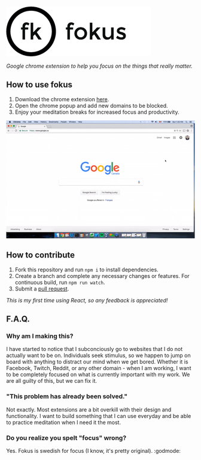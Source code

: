 ![alt-text](https://github.com/williamgrosset/fokus/blob/master/png/fokus_title.png "fokus")  
  
*Google chrome extension to help you focus on the things that really matter.*

## How to use fokus
1. Download the chrome extension [here](https://chrome.google.com/webstore/detail/fokus/kapnmpfkldbacoamceiggkcoaepfgiea).
2. Open the chrome popup and add new domains to be blocked.
3. Enjoy your meditation breaks for increased focus and productivity.  

![](https://github.com/williamgrosset/fokus/blob/master/png/example.gif)

## How to contribute
1. Fork this repository and run ```npm i``` to install dependencies.
2. Create a branch and complete any necessary changes or features. For continuous build, run ```npm run watch```.
3. Submit a [pull request](https://help.github.com/articles/creating-a-pull-request-from-a-fork/).

*This is my first time using React, so any feedback is appreciated!*

## F.A.Q.
### Why am I making this?
I have started to notice that I subconciously go to websites that I do not actually want to be on. Individuals seek stimulus, so we happen to jump on board with anything to distract our mind when we get bored. Whether it is Facebook, Twitch, Reddit, or any other domain - when I am working, I want to be completely focused on what is currently important with my work. We are all guilty of this, but we can fix it.

### "This problem has already been solved."
Not exactly. Most extensions are a bit overkill with their design and functionality. I want to build something that I can use everyday and be able to practice meditation when I need it the most.

### Do you realize you spelt "focus" wrong?
Yes. Fokus is swedish for focus (I know, it's pretty original). :godmode:
